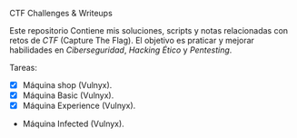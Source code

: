 CTF Challenges  & Writeups

Este repositorio Contiene mis soluciones, scripts y notas relacionadas con retos de *CTF* (Capture The Flag). El objetivo es praticar y mejorar habilidades en *Ciberseguridad*, *Hacking Ético* y *Pentesting*.

Tareas:
- [x] Máquina shop (Vulnyx).
- [x] Máquina Basic (Vulnyx).
- [x] Máquina Experience (Vulnyx).
- Máquina Infected (Vulnyx).
